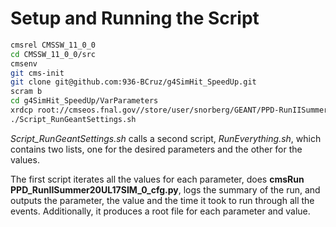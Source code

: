 # Setup and Running the Script

```bash
cmsrel CMSSW_11_0_0
cd CMSSW_11_0_0/src
cmsenv
git cms-init
git clone git@github.com:936-BCruz/g4SimHit_SpeedUp.git
scram b
cd g4SimHit_SpeedUp/VarParameters
xrdcp root://cmseos.fnal.gov//store/user/snorberg/GEANT/PPD-RunIISummer20UL17GEN-00001.root .
./Script_RunGeantSettings.sh
```

*Script_RunGeantSettings.sh* calls a second script, *RunEverything.sh*, which contains two lists, 
one for the desired parameters and the other for the values.

The first script iterates all the values for each parameter, does **cmsRun PPD_RunIISummer20UL17SIM_0_cfg.py**,
logs the summary of the run, and outputs the parameter, the value and the time it took to run through all the events.
Additionally, it produces a root file for each parameter and value.
